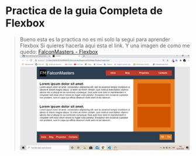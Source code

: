 # Practica de la guia Completa de Flexbox
> Bueno esta es la practica no es mi solo la segui para aprender Flexbox
Si quieres hacerla aqui esta el link. Y una imagen de como me quedo: 
[FalconMasters - Flexbox](https://www.youtube.com/watch?v=8w5mfbMH4Gw)
![Captura](Captura.png)
